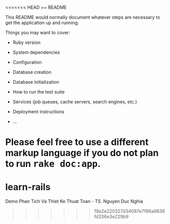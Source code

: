 <<<<<<< HEAD
== README

This README would normally document whatever steps are necessary to get the
application up and running.

Things you may want to cover:

* Ruby version

* System dependencies

* Configuration

* Database creation

* Database initialization

* How to run the test suite

* Services (job queues, cache servers, search engines, etc.)

* Deployment instructions

* ...


Please feel free to use a different markup language if you do not plan to run
<tt>rake doc:app</tt>.
=======
# learn-rails
Demo Phan Tich Va Thiet Ke Thuat Toan - TS. Nguyen Duc Nghia
>>>>>>> 19a2e220327d34087e7f86a9836fd336e3e229b9
